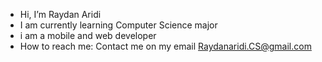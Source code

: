 - Hi, I’m Raydan Aridi
- I am currently learning Computer Science major
- i am a mobile and web developer
- How to reach me: Contact me on my email Raydanaridi.CS@gmail.com


<!---
RaydanAridiCS/RaydanAridiCS is a ✨ special ✨ repository because its `README.md` (this file) appears on your GitHub profile.
You can click the Preview link to take a look at your changes.
--->
